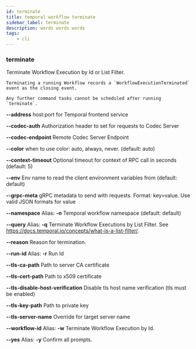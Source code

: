 ```yaml
---
id: terminate
title: temporal workflow terminate
sidebar_label: terminate
description: words words words
tags:
	- cli
---
```


### terminate

Terminate Workflow Execution by Id or List Filter.

    Terminating a running Workflow records a `WorkflowExecutionTerminated` event as the closing event.
    
    Any further command tasks cannot be scheduled after running `terminate`.

**--address**
host:port for Temporal frontend service

**--codec-auth**
Authorization header to set for requests to Codec Server

**--codec-endpoint**
Remote Codec Server Endpoint

**--color**
when to use color: auto, always, never. (default: auto)

**--context-timeout**
Optional timeout for context of RPC call in seconds (default: 5)

**--env**
Env name to read the client environment variables from (default: default)

**--grpc-meta**
gRPC metadata to send with requests. Format: key=value. Use valid JSON formats for value

**--namespace**
Alias: **-n**
Temporal workflow namespace (default: default)

**--query**
Alias: **-q**
Terminate Workflow Executions by List Filter. See https://docs.temporal.io/concepts/what-is-a-list-filter/.

**--reason**
Reason for termination.

**--run-id**
Alias: **-r**
Run Id

**--tls-ca-path**
Path to server CA certificate

**--tls-cert-path**
Path to x509 certificate

**--tls-disable-host-verification**
Disable tls host name verification (tls must be enabled)

**--tls-key-path**
Path to private key

**--tls-server-name**
Override for target server name

**--workflow-id**
Alias: **-w**
Terminate Workflow Execution by Id.

**--yes**
Alias: **-y**
Confirm all prompts.

